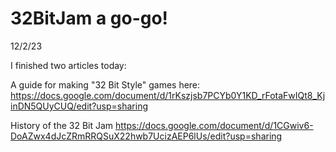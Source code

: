 # 32BitJam a go-go!
 
 12/2/23

I finished two articles today:

A guide for making "32 Bit Style" games here: 
https://docs.google.com/document/d/1rKszjsb7PCYb0Y1KD_rFotaFwIQt8_KjinDN5QUyCUQ/edit?usp=sharing

History of the 32 Bit Jam 
https://docs.google.com/document/d/1CGwiv6-DoAZwx4dJcZRmRRQSuX22hwb7UcizAEP6lUs/edit?usp=sharing
